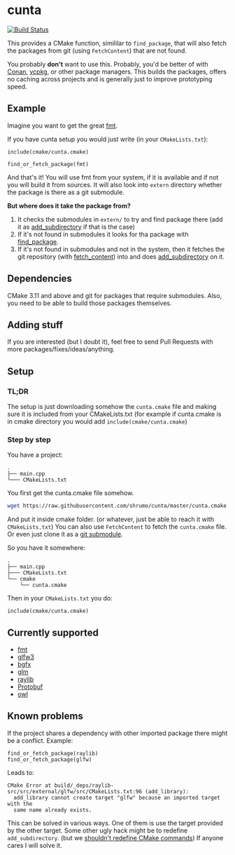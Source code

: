 # cunta

[![Build Status](https://travis-ci.com/shrumo/cunta.svg?branch=master)](https://travis-ci.com/shrumo/cunta)

This provides a CMake function, simililar to `find_package`, that will
also fetch the packages from git (using `FetchContent`) that are not found. 

You probably **don't** want to use this. Probably, you'd be better of with [Conan](https://conan.io/),
 [vcpkg](https://github.com/microsoft/vcpkg), or other package managers. This builds the packages,
offers no caching across projects and is generally just to improve prototyping speed.

## Example

Imagine you want to get the great [fmt](https://github.com/fmtlib/fmt).

If you have cunta setup you would just write (in your `CMakeLists.txt`):

```
include(cmake/cunta.cmake)

find_or_fetch_package(fmt)
```

And that's it! You will use fmt from your system, if it is available and if not you will build it from sources. 
It will also look into `extern` directory whether the package is there as a git submodule.

**But where does it take the package from?**

1. It checks the submodules in `extern/` to try and find package there (add it as [add_subdirectory](https://cmake.org/cmake/help/latest/command/add_subdirectory.html) if that is the case)
2. If it's not found in submodules it looks for tha package with [find_package](https://cmake.org/cmake/help/latest/command/find_package.html).
3. If it's not found in submodules and not in the system, then it fetches the git repository (with [fetch_content](https://cmake.org/cmake/help/latest/module/FetchContent.html)) into and does [add_subdirectory](https://cmake.org/cmake/help/latest/command/add_subdirectory.html) on it.

## Dependencies

CMake 3.11 and above and git for packages that require submodules. 
Also, you need to be able to build those packages themselves.

## Adding stuff

If you are interested (but I doubt it), feel free to send Pull Requests with more packages/fixes/ideas/anything.

## Setup

### TL;DR

The setup is just downloading somehow the `cunta.cmake` file and making sure it is included from your CMakeLists.txt
(for example if cunta.cmake is in cmake directory you would add `include(cmake/cunta.cmake`)


### Step by step

You have a project:

```
.
├── main.cpp
└─── CMakeLists.txt
```

You first get the cunta.cmake file somehow. 

```bash
wget https://raw.githubusercontent.com/shrumo/cunta/master/cunta.cmake
```

And put it inside cmake folder. (or whatever, just be able to reach it 
with `CMakeLists.txt`) You can also use `FetchContent` to fetch the 
`cunta.cmake` file. Or even just clone it as a [git submodule](https://git-scm.com/book/en/v2/Git-Tools-Submodules). 

So you have it somewhere:

```
.
├── main.cpp
├─── CMakeLists.txt
└── cmake
    └── cunta.cmake
```

Then in your `CMakeLists.txt` you do:

```
include(cmake/cunta.cmake)
```


## Currently supported

* [fmt](https://github.com/fmtlib/fmt)
* [glfw3](https://github.com/glfw/glfw)
* [bgfx](https://github.com/widberg/bgfx.cmake)
* [glm](https://github.com/g-truc/glm)
* [raylib](https://github.com/raysan5/raylib)
* [Protobuf](https://github.com/protocolbuffers/protobuf)
* [owl](https://github.com/shrumo/owl-cmake)


## Known problems

If the project shares a dependency with other imported package there might be a conflict. Example:

```
find_or_fetch_package(raylib)
find_or_fetch_package(glfw)
```

Leads to:

```
CMake Error at build/_deps/raylib-src/src/external/glfw/src/CMakeLists.txt:96 (add_library):
  add_library cannot create target "glfw" because an imported target with the
  same name already exists.
```

This can be solved in various ways. One of them is use the target provided by the other target.
Some other ugly hack might be to redefine `add_subdirectory`. (but we [shouldn't redefine CMake commands](https://crascit.com/2018/09/14/do-not-redefine-cmake-commands/))
If anyone cares I will solve it. 
